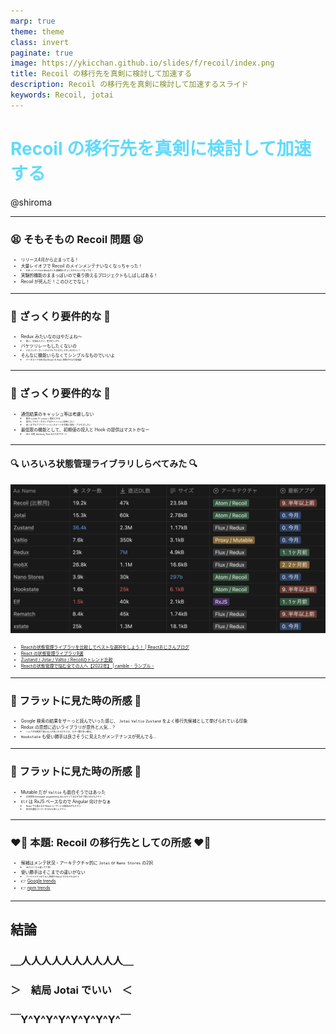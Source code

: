 ```yaml
---
marp: true
theme: theme
class: invert
paginate: true
image: https://ykicchan.github.io/slides/f/recoil/index.png
title: Recoil の移行先を真剣に検討して加速する
description: Recoil の移行先を真剣に検討して加速するスライド
keywords: Recoil, jotai
---
```

<style scoped>
h1 {
    color: #61dafb;
}
</style>

# Recoil の移行先を真剣に検討して加速する

@shiroma

---

### 😫 そもそもの Recoil 問題 😫

- リリース4月から止まってる！
- 大量レイオフで Recoil のメインメンテナいなくなっちゃった！
  - OSS メンテナ(not Meta)の人も連絡取れずよくわからんって言ってる！
- 実験的機能のままっぽいので乗り換えるプロジェクトもしばしばある！
- Recoil が死んだ！このひとでなし！

<!-- _footer: "[What's happening in the future of recoil?](https://github.com/facebookexperimental/Recoil/issues/1495)" -->
---

### 🤔 ざっくり要件的な 🤔

- Redux みたいなのはやだよね〜
  - 重い、実装めんどい、肥大化しがち
- バケツリレーもしたくないの
  - どのコンポーネントからでもアクセスしやすいのがいい！
- そんなに機能いらなくてシンプルなものでいいよ
  - データストアの形式は Recoil の Atom 思想がやはり最強説

---

### 🤔 ざっくり要件的な 🤔

- 通信結果のキャッシュ等は考慮しない
  - 基本 `useSWR` や `useQuery` 想定とする
  - 自作してもデータストアはキャッシュに利用しない
  - あくまでもアプリケーションステートを気軽に保存・アクセスしたい
- 最低限の機能として、初期値の投入と Hook の提供はマストかなー
  - あと SSR, devtools, Test まわりのサポート

---

<style scoped>
  ul,li {
    font-size: .7em;
  }
</style>

#### 🔍 いろいろ状態管理ライブラリしらべてみた 🔍

![w:800](./images/table.png)

- [Reactの状態管理ライブラリを比較してベストな選択をしよう！ | Reactおじさんブログ](https://react-uncle-blog.netlify.app/blog/react-state-managment)
- [React の状態管理ライブラリ9選](https://zenn.dev/kazukix/articles/react-state-management-libraries)
- [Zustand / Jotai / Valtio / Recoilのトレンド比較](https://zenn.dev/dai_shi/articles/3afbe4b509aef5)
- [Reactの状態管理で悩む全ての人へ【2022年】 | ramble - ランブル -](https://ramble.impl.co.jp/2211/)

---

### 👀 フラットに見た時の所感 👀

- Google 検索の結果をザーっと読んでいった感じ、 `Jotai` `Valtio` `Zustand` をよく移行先候補として挙げられている印象
- Redux の思想に近いライブラリが意外と人気…？
  - シェアが圧倒的で使える人が多いからだろうか。スター数が多い傾向。
- `Hookstate` も使い勝手は良さそうに見えたがメンテナンスが死んでる…

---

### 👀 フラットに見た時の所感 👀

- Mutable だが `Valtio` も面白そうではあった
  - まあ普段 Immutable programming みんなやってるはずなので肌に合わなさそう
- `Elf` は RxJS ベースなので Angular 向けかなぁ
  - React でも使えるが React ユーザーには馴染みがなさそう
  - 双方向通信ゴリゴリするなら逆によさそう

---

### ❤️‍🔥 本題: Recoil の移行先としての所感 ❤️‍🔥

- 候補はメンテ状況・アーキテクチャ的に `Jotai` or `Nano Stores` の2択
  - (めちゃくちゃ減ってて草)
- 使い勝手はそこまでの違いがない
  - アーキテクチャ似てるし思想が Recoil だからそれはそう
- 👉 [Google trends](https://trends.google.co.jp/trends/explore?date=today%203-m&q=jotai,nanostore)
- 👉 [npm trends](https://npmtrends.com/jotai-vs-nanostores)

---

<!-- _class: -->

## 結論

### ＿人人人人人人人人人人＿
### ＞　結局 Jotai でいい　＜
### ￣Y^Y^Y^Y^Y^Y^Y^Y^￣